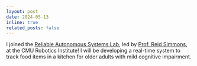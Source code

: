 ```yaml
---
layout: post
date: 2024-05-13
inline: true
related_posts: false
---
```


I joined the <a href="https://www.ri.cmu.edu/robotics-groups/reliable-autonomous-systems-lab/">Reliable Autonomous Systems Lab</a>, led by <a href="https://www.ri.cmu.edu/ri-faculty/reid-simmons/">Prof. Reid Simmons</a>, at the CMU Robotics Institute! I will be developing a real-time system to track food items in a kitchen for older adults with mild cognitive impairment.
